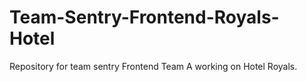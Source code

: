 # Team-Sentry-Frontend-Royals-Hotel
Repository for team sentry Frontend Team A working on Hotel Royals.
